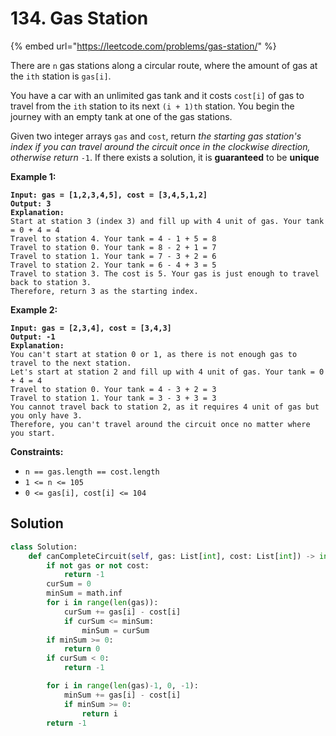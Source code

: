 # 134. Gas Station

{% embed url="https://leetcode.com/problems/gas-station/" %}

There are `n` gas stations along a circular route, where the amount of gas at the `ith` station is `gas[i]`.

You have a car with an unlimited gas tank and it costs `cost[i]` of gas to travel from the `ith` station to its next `(i + 1)th` station. You begin the journey with an empty tank at one of the gas stations.

Given two integer arrays `gas` and `cost`, return _the starting gas station's index if you can travel around the circuit once in the clockwise direction, otherwise return_ `-1`. If there exists a solution, it is **guaranteed** to be **unique**

&#x20;

**Example 1:**

<pre><code><strong>Input: gas = [1,2,3,4,5], cost = [3,4,5,1,2]
</strong><strong>Output: 3
</strong><strong>Explanation:
</strong>Start at station 3 (index 3) and fill up with 4 unit of gas. Your tank = 0 + 4 = 4
Travel to station 4. Your tank = 4 - 1 + 5 = 8
Travel to station 0. Your tank = 8 - 2 + 1 = 7
Travel to station 1. Your tank = 7 - 3 + 2 = 6
Travel to station 2. Your tank = 6 - 4 + 3 = 5
Travel to station 3. The cost is 5. Your gas is just enough to travel back to station 3.
Therefore, return 3 as the starting index.
</code></pre>

**Example 2:**

<pre><code><strong>Input: gas = [2,3,4], cost = [3,4,3]
</strong><strong>Output: -1
</strong><strong>Explanation:
</strong>You can't start at station 0 or 1, as there is not enough gas to travel to the next station.
Let's start at station 2 and fill up with 4 unit of gas. Your tank = 0 + 4 = 4
Travel to station 0. Your tank = 4 - 3 + 2 = 3
Travel to station 1. Your tank = 3 - 3 + 3 = 3
You cannot travel back to station 2, as it requires 4 unit of gas but you only have 3.
Therefore, you can't travel around the circuit once no matter where you start.
</code></pre>

&#x20;

**Constraints:**

* `n == gas.length == cost.length`
* `1 <= n <= 105`
* `0 <= gas[i], cost[i] <= 104`

## Solution

```python
class Solution:
    def canCompleteCircuit(self, gas: List[int], cost: List[int]) -> int:
        if not gas or not cost:
            return -1
        curSum = 0
        minSum = math.inf
        for i in range(len(gas)):
            curSum += gas[i] - cost[i]
            if curSum <= minSum:
                minSum = curSum
        if minSum >= 0:
            return 0
        if curSum < 0:
            return -1

        for i in range(len(gas)-1, 0, -1):
            minSum += gas[i] - cost[i]
            if minSum >= 0:
                return i
        return -1
```
